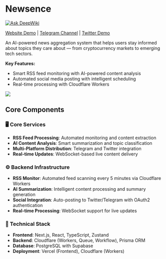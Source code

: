 # Newsence

[![Ask DeepWiki](https://deepwiki.com/badge.svg)](https://deepwiki.com/chyyynh/Newsence)

[Website Demo](https://open-news-psi.vercel.app/) | [Telegram Channel](https://t.me/opennews_demo) | [Twitter Demo](https://x.com/artofcryptowar)

An AI-powered news aggregation system that helps users stay informed about topics they care about — from cryptocurrency markets to emerging tech sectors.

**Key Features:**

- Smart RSS feed monitoring with AI-powered content analysis
- Automated social media posting with intelligent scheduling
- Real-time processing with Cloudflare Workers

![](https://www.mermaidchart.com/raw/ce8745bd-e9c3-4711-9dbe-636f96e9e14d?theme=light&version=v0.1&format=svg)

## Core Components

### 🖥️ Core Services

- **RSS Feed Processing**: Automated monitoring and content extraction
- **AI Content Analysis**: Smart summarization and topic classification
- **Multi-Platform Distribution**: Telegram and Twitter integration
- **Real-time Updates**: WebSocket-based live content delivery

### ⚙️ Backend Infrastructure

- **RSS Monitor**: Automated feed scanning every 5 minutes via Cloudflare Workers
- **AI Summarization**: Intelligent content processing and summary generation
- **Social Integration**: Auto-posting to Twitter/Telegram with OAuth2 authentication
- **Real-time Processing**: WebSocket support for live updates

### 🔧 Technical Stack

- **Frontend**: Next.js, React, TypeScript, Zustand
- **Backend**: Cloudflare (Workers, Queue, Workflow), Prisma ORM
- **Database**: PostgreSQL with Supabase
- **Deployment**: Vercel (Frontend), Cloudflare (Workers)
